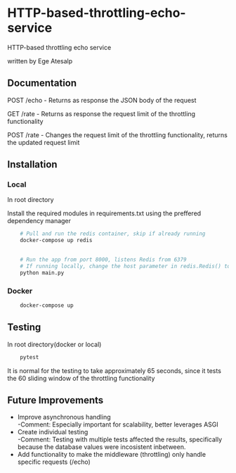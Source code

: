 # HTTP-based-throttling-echo-service

HTTP-based throttling echo service

written by Ege Atesalp


## Documentation

POST /echo  - Returns as response the JSON body of the request

GET /rate - Returns as response the request limit of the throttling functionality

POST /rate -  Changes the request limit of the throttling functionality, returns the updated request limit

## Installation

### Local

In root directory

Install the required modules in requirements.txt using the preffered dependency manager

```bash
    # Pull and run the redis container, skip if already running 
    docker-compose up redis

    
    # Run the app from port 8000, listens Redis from 6379 
    # If running locally, change the host parameter in redis.Redis() to 'localhost'
    python main.py

```

### Docker

```bash
    docker-compose up
```

## Testing

In root directory(docker or local)

```bash
    pytest
```
It is normal for the testing to take approximately 65 seconds, since it tests the 60 sliding window of the throttling functionality

## Future Improvements 

<ul>
  <li>Improve asynchronous handling </li>
  -Comment: Especially important for scalability, better leverages ASGI
  <li>Create individual testing</li>
  -Comment: Testing with multiple tests affected the results, specifically because the database values were incosistent inbetween.
  <li>Add functionality to make the middleware (throttling) only handle specific requests (/echo) </li>
</ul>


